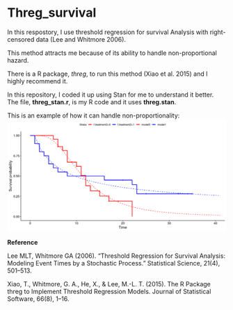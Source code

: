 # Threg_survival

In this respostory, I use threshold regression for survival Analysis with right-censored data (Lee and Whitmore 2006).

This method attracts me because of its ability to handle non-proportional hazard.  

There is a R package, _threg_, to run this method (Xiao et al. 2015) and I highly recommend it.

In this repository, I coded it up using Stan for me to understand it better. The file, **threg_stan.r**, is my R code and it uses **threg.stan**. 

This is an example of how it can handle non-proportionality:
![alt text](https://github.com/kaloklee/Threg_survival/blob/main/output.jpg?raw=true)

**Reference**

Lee MLT, Whitmore GA (2006). “Threshold Regression for Survival Analysis: Modeling
Event Times by a Stochastic Process.” Statistical Science, 21(4), 501–513.

Xiao, T., Whitmore, G. A., He, X., & Lee, M.-L. T. (2015). The R Package threg to Implement Threshold Regression Models. Journal of Statistical Software, 66(8), 1–16.





